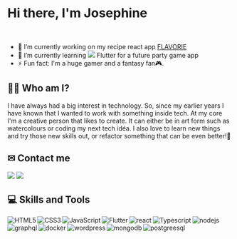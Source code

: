 # Hi there, I'm Josephine 
<br>

- 🔭 I’m currently working on my recipe react app [FLAVORIE](https://github.com/code-crow1337/FLAVORIE-React-Recipe)
- 🌱 I’m currently learning <img src="https://img.icons8.com/color/28/000000/flutter.png"/> Flutter for a future party game app
- ⚡ Fun fact: I'm a huge gamer and a fantasy fan🎮. 

## 🧙‍♀️ Who am I?
I have always had a big interest in technology. So, since my earlier years I have known that I wanted to work with something inside tech.
At my core I'm a creative person that likes to create. It can either be in art form such as watercolours or coding my next tech idéa. I also love to learn new things and try those new skills out, or refactor something that can be even better!🎨


## ✉ Contact me
[<img src="https://img.icons8.com/color/96/000000/linkedin.png"/>](https://www.linkedin.com/in/josephine-een/)
[<img src="https://img.icons8.com/fluent/96/000000/gmail.png"/>](mailto:josephine.een@gmail.com?subject=[GitHub])

## 💻 Skills  and Tools
<img align="left" src="https://img.icons8.com/color/96/000000/html-5.png" alt="HTML5"/>
<img align="left" src="https://img.icons8.com/color/96/000000/css3.png" alt="CSS3"/>
<img align="left" src="https://img.icons8.com/color/96/000000/javascript.png" alt="JavaScript"/>
<img align="left" src="https://img.icons8.com/color/96/000000/flutter.png" alt="Flutter"/>
<img align="left" src="https://img.icons8.com/color/96/000000/react-native.png" alt="react"/>
<img align="left" src="https://img.icons8.com/color/96/000000/typescript.png" alt="Typescript"/>
<img align="left" src="https://img.icons8.com/color/96/000000/nodejs.png" alt="nodejs"/>
<img align="left" src="https://img.icons8.com/color/96/000000/graphql.png" alt="graphql"/>
<img align="left" src="https://img.icons8.com/color/96/000000/docker.png" alt="docker"/>
<img align="left" src="https://img.icons8.com/color/96/000000/wordpress.png" alt="wordpress"/>
<img align="left" src="https://img.icons8.com/color/96/000000/mongodb.png" alt="mongodb"/>
<img align="left" src="https://img.icons8.com/color/96/000000/postgreesql.png" alt="postgreesql"/>
<!--
**code-crow1337/code-crow1337** is a ✨ _special_ ✨ repository because its `README.md` (this file) appears on your GitHub profile.



